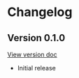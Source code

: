 # Changelog

## Version 0.1.0

[View version doc](https://github.com/coffeebrewapps/coffeebrew_jekyll_paginate/blob/v0.1.0/README.md)

- Initial release
